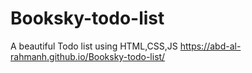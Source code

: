 # Booksky-todo-list
A beautiful Todo list using HTML,CSS,JS
https://abd-al-rahmanh.github.io/Booksky-todo-list/
